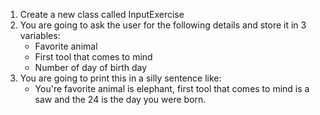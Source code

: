 1. Create a new class called InputExercise
2. You are going to ask the user for the following details and store it in 3 variables:
   - Favorite animal
   - First tool that comes to mind
   - Number of day of birth day 
2. You are going to print this in a silly sentence like:
    - You're favorite animal is elephant, first tool that comes to mind is a saw and the 24 is the day you were born.